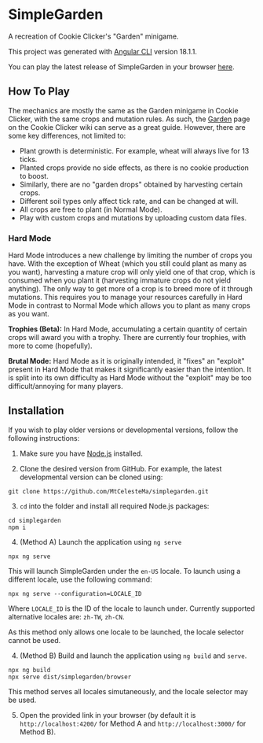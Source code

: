 # SimpleGarden

A recreation of Cookie Clicker's "Garden" minigame.

This project was generated with [Angular CLI](https://github.com/angular/angular-cli) version 18.1.1.

You can play the latest release of SimpleGarden in your browser [here](https://mtcelestema.github.io/simplegarden/en-US/).

## How To Play

The mechanics are mostly the same as the Garden minigame in Cookie Clicker, with the same crops and mutation rules. As such, the [Garden](https://cookieclicker.fandom.com/wiki/Garden) page on the Cookie Clicker wiki can serve as a great guide. However, there are some key differences, not limited to:

-   Plant growth is deterministic. For example, wheat will always live for 13 ticks.
-   Planted crops provide no side effects, as there is no cookie production to boost.
-   Similarly, there are no "garden drops" obtained by harvesting certain crops.
-   Different soil types only affect tick rate, and can be changed at will.
-   All crops are free to plant (in Normal Mode).
-   Play with custom crops and mutations by uploading custom data files.

### Hard Mode

Hard Mode introduces a new challenge by limiting the number of crops you have. With the exception of Wheat (which you still could plant as many as you want), harvesting a mature crop will only yield one of that crop, which is consumed when you plant it (harvesting immature crops do not yield anything). The only way to get more of a crop is to breed more of it through mutations. This requires you to manage your resources carefully in Hard Mode in contrast to Normal Mode which allows you to plant as many crops as you want.

**Trophies (Beta):** In Hard Mode, accumulating a certain quantity of certain crops will award you with a trophy. There are currently four trophies, with more to come (hopefully).

**Brutal Mode:** Hard Mode as it is originally intended, it "fixes" an "exploit" present in Hard Mode that makes it significantly easier than the intention. It is split into its own difficulty as Hard Mode without the "exploit" may be too difficult/annoying for many players.

## Installation

If you wish to play older versions or developmental versions, follow the following instructions:

1. Make sure you have [Node.js](https://nodejs.org/) installed.

2. Clone the desired version from GitHub. For example, the latest developmental version can be cloned using:

```shell
git clone https://github.com/MtCelesteMa/simplegarden.git
```

3. `cd` into the folder and install all required Node.js packages:

```shell
cd simplegarden
npm i
```

4. (Method A) Launch the application using `ng serve`

```shell
npx ng serve
```

This will launch SimpleGarden under the `en-US` locale. To launch using a different locale, use the following command:

```shell
npx ng serve --configuration=LOCALE_ID
```

Where `LOCALE_ID` is the ID of the locale to launch under. Currently supported alternative locales are: `zh-TW`, `zh-CN`.

As this method only allows one locale to be launched, the locale selector cannot be used.

4. (Method B) Build and launch the application using `ng build` and `serve`.

```shell
npx ng build
npx serve dist/simplegarden/browser
```

This method serves all locales simutaneously, and the locale selector may be used.

5. Open the provided link in your browser (by default it is `http://localhost:4200/` for Method A and `http://localhost:3000/` for Method B).
